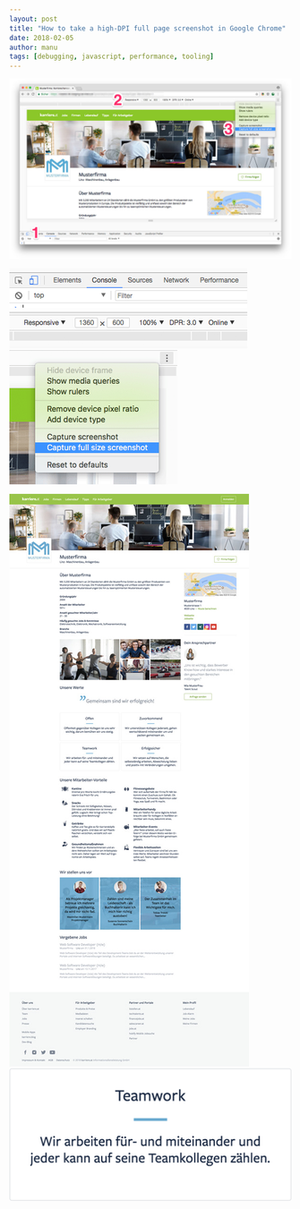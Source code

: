 ```yaml
---
layout: post
title: "How to take a high-DPI full page screenshot in Google Chrome"
date: 2018-02-05
author: manu
tags: [debugging, javascript, performance, tooling]
---
```


![](/assets/images/how-to-take-a-high-dpi-full-page-screenshot-in-google-chrome/high-dpi-screenshot-steps.jpg)

![](/assets/images/how-to-take-a-high-dpi-full-page-screenshot-in-google-chrome/high-dpi-screenshot-step-1.png)
![](/assets/images/how-to-take-a-high-dpi-full-page-screenshot-in-google-chrome/high-dpi-screenshot-step-2.png)
![](/assets/images/how-to-take-a-high-dpi-full-page-screenshot-in-google-chrome/high-dpi-screenshot-step-3.png)

![](/assets/images/how-to-take-a-high-dpi-full-page-screenshot-in-google-chrome/high-dpi-screenshot-result.jpg)
![](/assets/images/how-to-take-a-high-dpi-full-page-screenshot-in-google-chrome/high-dpi-screenshot-teamwork.png)
